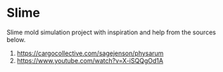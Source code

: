 # Slime

Slime mold simulation project with inspiration and help from the sources below.

1. https://cargocollective.com/sagejenson/physarum
2. https://www.youtube.com/watch?v=X-iSQQgOd1A
